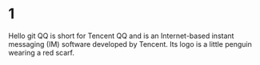 # 1
Hello git
QQ is short for Tencent QQ and is an Internet-based instant messaging (IM) software developed by Tencent.  Its logo is a little penguin wearing a red scarf.

